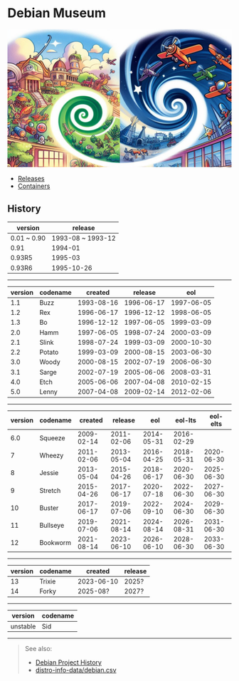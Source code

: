 # Debian Museum

![debian-museum](./assets/img/debian-museum.jpg)

- [Releases](https://github.com/2cd/debian-museum/releases)
- [Containers](https://github.com/2cd/debian-museum/pkgs/container/debian)

## History

| version     | release           |
| ----------- | ----------------- |
| 0.01 ~ 0.90 | 1993-08 ~ 1993-12 |
| 0.91        | 1994-01           |
| 0.93R5      | 1995-03           |
| 0.93R6      | 1995-10-26        |

---

| version | codename     | created    | release    | eol        |
| ------- | ------------ | ---------- | ---------- | ---------- |
| 1.1     | Buzz         | 1993-08-16 | 1996-06-17 | 1997-06-05 |
| 1.2     | Rex          | 1996-06-17 | 1996-12-12 | 1998-06-05 |
| 1.3     | Bo           | 1996-12-12 | 1997-06-05 | 1999-03-09 |
| 2.0     | Hamm         | 1997-06-05 | 1998-07-24 | 2000-03-09 |
| 2.1     | Slink        | 1998-07-24 | 1999-03-09 | 2000-10-30 |
| 2.2     | Potato       | 1999-03-09 | 2000-08-15 | 2003-06-30 |
| 3.0     | Woody        | 2000-08-15 | 2002-07-19 | 2006-06-30 |
| 3.1     | Sarge        | 2002-07-19 | 2005-06-06 | 2008-03-31 |
| 4.0     | Etch         | 2005-06-06 | 2007-04-08 | 2010-02-15 |
| 5.0     | Lenny        | 2007-04-08 | 2009-02-14 | 2012-02-06 |

---

| version | codename     | created    | release    | eol        | eol-lts    | eol-elts   |
| ------- | ------------ | ---------- | ---------- | ---------- | ---------- | ---------- |
| 6.0     | Squeeze      | 2009-02-14 | 2011-02-06 | 2014-05-31 | 2016-02-29 |            |
| 7       | Wheezy       | 2011-02-06 | 2013-05-04 | 2016-04-25 | 2018-05-31 | 2020-06-30 |
| 8       | Jessie       | 2013-05-04 | 2015-04-26 | 2018-06-17 | 2020-06-30 | 2025-06-30 |
| 9       | Stretch      | 2015-04-26 | 2017-06-17 | 2020-07-18 | 2022-06-30 | 2027-06-30 |
| 10      | Buster       | 2017-06-17 | 2019-07-06 | 2022-09-10 | 2024-06-30 | 2029-06-30 |
| 11      | Bullseye     | 2019-07-06 | 2021-08-14 | 2024-08-14 | 2026-08-31 | 2031-06-30 |
| 12      | Bookworm     | 2021-08-14 | 2023-06-10 | 2026-06-10 | 2028-06-30 | 2033-06-30 |

---

| version | codename | created    | release |
| ------- | -------- | ---------- | ------- |
| 13      | Trixie   | 2023-06-10 | 2025?   |
| 14      | Forky    | 2025-08?   | 2027?   |

---

| version  | codename     |
| -------- | ------------ |
| unstable | Sid          |

---
> See also:
>
> - [Debian Project History](https://www.debian.org/doc/manuals/project-history/releases.en.html)
> - [distro-info-data/debian.csv](https://debian.pages.debian.net/distro-info-data/debian.csv)
